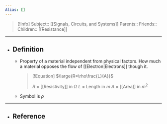 ```yaml
---
Alias: []
---
```

> [!Info]
> Subject:: [[Signals, Circuits, and Systems]]
> Parents:: 
> Friends:: 
> Children:: [[Resistance]]
---
- ## Definition
	- Property of a material independent from physical factors. How much a material opposes the flow of [[Electron|Electrons]] though it.
	  > [!Equation]
	  > $\large{R=\rho\frac{L}{A}}$
	  > 
	  > $R$ = [[Resistivity]] in $\Omega$
	  > $L$ = Length in $m$
	  > $A$ = [[Area]] in $m^2$
	  > 
	  > 
	- Symbol is $\rho$
---
- ## Reference